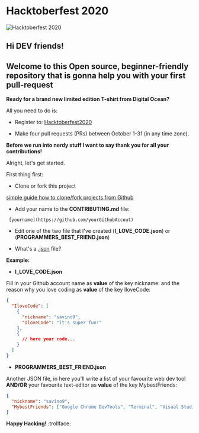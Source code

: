 # Hacktoberfest 2020

![Hacktoberfest 2020](/images/hacktoberfest2020.jpg)

## Hi DEV friends!

## Welcome to this Open source, beginner-friendly repository that is gonna help you with your first pull-request

**Ready for a brand new limited edition T-shirt from Digital Ocean?**

All you need to do is:

- Register to: [Hacktoberfest2020](https://hacktoberfest.digitalocean.com/)

- Make four pull requests (PRs) between October 1-31 (in any time zone).

**Before we run into nerdy stuff I want to say thank you for all your contributions!**

Alright, let's get started.

First thing first:

- Clone or fork this project

[simple guide how to clone/fork projects from Github](https://www.stevejgordon.co.uk/forking-cloning-github)

- Add your name to the **CONTRIBUTING.md** file:

```
 [yourname](https://github.com/yourGithubAccout)
```

- Edit one of the two file that I've created (**I_LOVE_CODE.json**) or (**PROGRAMMERS_BEST_FRIEND.json**)

* What's a [.json](https://en.wikipedia.org/wiki/JSON) file?

**Example:**

- **I_LOVE_CODE.json**

Fill in your Github account name as **value** of the key nickname: and the reason why you love coding as **value** of the key IloveCode:

```json
{
  "IloveCode": [
    {
      "nickname": "savino9",
      "IloveCode": "it's super fun!"
    },
    {
      // here your code...
    }
  ]
}
```

- **PROGRAMMERS_BEST_FRIEND.json**

Another JSON file, in here you'll write a list of your favourite web dev tool **AND/OR** your favourite text-editor as **value** of the key MybestFriends:

```json
{
  "nickname": "savino9",
  "MybestFriends": ["Google Chrome DevTools", "Terminal", "Visual Studio"]
}
```

**Happy Hacking!** :trollface:

